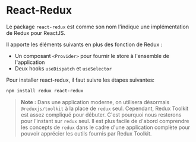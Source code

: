 # React-Redux

Le package `react-redux` est comme son nom l'indique une implémentation de Redux pour ReactJS.

Il apporte les éléments suivants en plus des fonction de Redux :

- Un composant `<Provider>` pour fournir le store à l'ensemble de l'application
- Deux hooks `useDispatch` et `useSelector`

Pour installer react-redux, il faut suivre les étapes suivantes:

```bash
npm install redux react-redux
```

> **Note :**
> Dans une application moderne, on utilisera désormais `@reduxjs/toolkit` à la place de `redux` seul. Cependant, Redux Toolkit est assez compliqué pour débuter. C'est pourquoi nous resterons pour l'instant sur `redux` seul.
> Il est plus facile de d'abord comprendre les concepts de `redux` dans le cadre d'une application complète pour pouvoir apprécier les outils fournis par Redux Toolkit.
